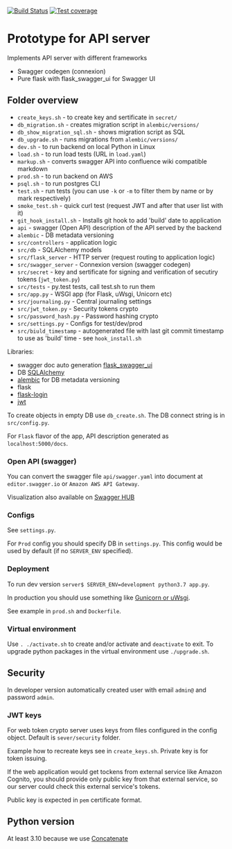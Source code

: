 [![Build Status](https://github.com/andgineer/api-db-prototype/workflows/ci/badge.svg)](https://github.com/andgineer/api-db-prototype/actions)
[![Test coverage](https://coveralls.io/repos/github/andgineer/api-db-prototype/badge.svg?branch=master)](https://coveralls.io/github/andgineer/api-db-prototype?branch=master)
# Prototype for API server

Implements API server with different frameworks
* Swagger codegen (connexion)
* Pure flask with flask_swagger_ui for Swagger UI

## Folder overview
* `create_keys.sh` - to create key and sertificate in `secret/`
* `db_migration.sh` - creates migration script in `alembic/versions/`
* `db_show_migration_sql.sh` - shows migration script as SQL
* `db_upgrade.sh` - runs migrations from `alembic/versions/`
* `dev.sh` - to run backend on local Python in Linux
* `load.sh` - to run load tests (URL in `load.yaml`)
* `markup.sh` - converts swagger API into confluence wiki compatible markdown
* `prod.sh` - to run backend on AWS
* `psql.sh` - to run postgres CLI
* `test.sh` - run tests (you can use `-k` or `-m` to filter them by name or by mark respectively)
* `smoke_test.sh` - quick curl test (request JWT and after that user list with it)
* `git_hook_install.sh` - Installs git hook to add 'build' date to application
* `api` - swagger (Open API) description of the API served by the backend
* `alembic` - DB metadata versioning
* `src/controllers` - application logic
* `src/db` - SQLAlchemy models
* `src/flask_server` - HTTP server (request routing to application logic)
* `src/swagger_server` - Connexion version (swagger codegen)
* `src/secret` - key and sertificate for signing and verification of secutiry tokens (`jwt_token.py`)
* `src/tests` - py.test tests, call test.sh to run them
* `src/app.py` - WSGI app (for Flask, uWsgi, Unicorn etc)
* `src/journaling.py` - Central journaling settings
* `src/jwt_token.py` - Security tokens crypto
* `src/password_hash.py` - Password hashing crypto
* `src/settings.py` - Configs for test/dev/prod
* `src/biuld_timestamp` - autogenerated file with last git commit timestamp to use as 'build' time - see `hook_install.sh`

Libraries:
* swagger doc auto generation [flask_swagger_ui](https://pypi.org/project/flask-swagger-ui/)
* DB [SQLAlchemy](http://wiki.python.su/%D0%94%D0%BE%D0%BA%D1%83%D0%BC%D0%B5%D0%BD%D1%82%D0%B0%D1%86%D0%B8%D0%B8/SQLAlchemy)
* [alembic](https://pypi.org/project/alembic/) for DB metadata versioning
* flask
* [flask-login](https://flask-login.readthedocs.io/en/latest/)
* [jwt](https://realpython.com/token-based-authentication-with-flask/)

To create objects in empty DB use `db_create.sh`.
The DB connect string is in `src/config.py`.

For `Flask` flavor of the app, API description generated as
`localhost:5000/docs`.

### Open API (swagger)
You can convert the swagger file `api/swagger.yaml` into document at
`editor.swagger.io` or `Amazon AWS API Gateway`.

Visualization also available on [Swagger HUB](https://app.swaggerhub.com/apis/andgineer/api-db-prototype/1.0-oas3)


### Configs

See `settings.py`.

For `Prod` config you should specify DB in `settings.py`.
This config would be used by default (if no `SERVER_ENV` specified).

### Deployment

To run dev version `server$ SERVER_ENV=development python3.7 app.py`.

In production you should use something like
[Gunicorn or uWsgi](http://flask.pocoo.org/docs/1.0/deploying/).

See example in `prod.sh` and `Dockerfile`.

### Virtual environment

Use `. ./activate.sh` to create and/or activate and `deactivate` to exit.
To upgrade python packages in the virtual environment use `./upgrade.sh`.

## Security
In developer version automatically created user with email `admin@`
and password `admin`.

### JWT keys

For web token crypto server uses keys from files configured in the config
object.
Default is `sever/security` folder.

Example how to recreate keys see in `create_keys.sh`.
Private key is for token issuing.

If the web application would get tockens from external service
like Amazon Cognito, you should provide only public key from that
external service, so our server could check this external service's tokens.

Public key is expected in `pem` certificate format.

## Python version

At least 3.10 because we use [Concatenate](https://peps.python.org/pep-0612/)
